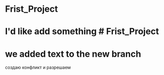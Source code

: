 ﻿#  Frist_Project

# I'd like add something # Frist_Project


# we added text to the new branch


создаю конфликт и разрешаем
